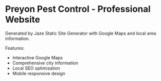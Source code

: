 # Preyon Pest Control - Professional Website

Generated by Jaze Static Site Generator with Google Maps and local area information.

Features:
- Interactive Google Maps
- Comprehensive city information
- Local SEO optimization
- Mobile responsive design